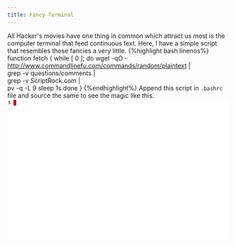 ```yaml
---
title: Fancy Terminal
---
```

All Hacker's movies have one thing in common which attract us most is the computer terminal that feed continuous text. Here, I have a simple script that resembles those fancies a very little.
{%highlight bash linenos%}
function fetch {
while [ 0 ]; 
do wget -qO - http://www.commandlinefu.com/commands/random/plaintext | \
grep -v questions/comments | \
grep -v ScriptRock.com |  \
pv -q -L 9
sleep 1s
done
}
{%endhighlight%}
Append this script in `.bashrc` file and source the same to see the magic like this.
![hacker](img/hacker.gif)
